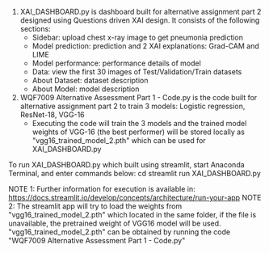 1. XAI_DASHBOARD.py is dashboard built for alternative assignment part 2 designed using Questions driven XAI design. It consists of the following sections:
   - Sidebar: upload chest x-ray image to get pneumonia prediction
   - Model prediction: prediction and 2 XAI explanations: Grad-CAM and LIME
   - Model performance: performance details of model
   - Data: view the first 30 images of Test/Validation/Train datasets
   - About Dataset: dataset description
   - About Model: model description
2. WQF7009 Alternative Assessment Part 1 - Code.py is the code built for alternative assignment part 2 to train 3 models: Logistic regression, ResNet-18, VGG-16
   - Executing the code will train the 3 models and the trained model weights of VGG-16 (the best performer) will be stored locally as "vgg16_trained_model_2.pth" which can be used for XAI_DASHBOARD.py

To run XAI_DASHBOARD.py which built using streamlit, start Anaconda Terminal, and enter commands below:
  cd <filepath of XAI_DASHBOARD.py>
  streamlit run XAI_DASHBOARD.py

NOTE 1: Further information for execution is available in: https://docs.streamlit.io/develop/concepts/architecture/run-your-app
NOTE 2: The streamlit app will try to load the weights from "vgg16_trained_model_2.pth" which located in the same folder, if the file is unavailable, the pretrained weight of VGG16 model will be used. "vgg16_trained_model_2.pth" can be obtained by running the code "WQF7009 Alternative Assessment Part 1 - Code.py"

